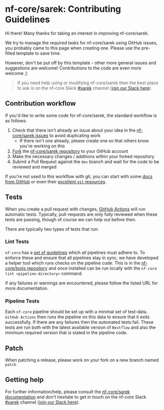 # nf-core/sarek: Contributing Guidelines

Hi there!
Many thanks for taking an interest in improving nf-core/sarek.

We try to manage the required tasks for nf-core/sarek using GitHub issues, you probably came to this page when creating one.
Please use the pre-filled template to save time.

However, don't be put off by this template - other more general issues and suggestions are welcome!
Contributions to the code are even more welcome ;)

> If you need help using or modifying nf-core/sarek then the best place to ask is on the nf-core Slack [#sarek](https://nfcore.slack.com/channels/sarek) channel ([join our Slack here](https://nf-co.re/join/slack)).

## Contribution workflow

If you'd like to write some code for nf-core/sarek, the standard workflow is as follows:

1. Check that there isn't already an issue about your idea in the [nf-core/sarek issues](https://github.com/nf-core/sarek/issues) to avoid duplicating work
    * If there isn't one already, please create one so that others know you're working on this
2. [Fork](https://help.github.com/en/github/getting-started-with-github/fork-a-repo) the [nf-core/sarek repository](https://github.com/nf-core/sarek) to your GitHub account
3. Make the necessary changes / additions within your forked repository
4. Submit a Pull Request against the `dev` branch and wait for the code to be reviewed and merged

If you're not used to this workflow with git, you can start with some [docs from GitHub](https://help.github.com/en/github/collaborating-with-issues-and-pull-requests) or even their [excellent `git` resources](https://try.github.io/).

## Tests

When you create a pull request with changes, [GitHub Actions](https://github.com/features/actions) will run automatic tests.
Typically, pull-requests are only fully reviewed when these tests are passing, though of course we can help out before then.

There are typically two types of tests that run:

### Lint Tests

`nf-core` has a [set of guidelines](https://nf-co.re/developers/guidelines) which all pipelines must adhere to.
To enforce these and ensure that all pipelines stay in sync, we have developed a helper tool which runs checks on the pipeline code. This is in the [nf-core/tools repository](https://github.com/nf-core/tools) and once installed can be run locally with the `nf-core lint <pipeline-directory>` command.

If any failures or warnings are encountered, please follow the listed URL for more documentation.

### Pipeline Tests

Each `nf-core` pipeline should be set up with a minimal set of test-data.
`GitHub Actions` then runs the pipeline on this data to ensure that it exits successfully.
If there are any failures then the automated tests fail.
These tests are run both with the latest available version of `Nextflow` and also the minimum required version that is stated in the pipeline code.

## Patch

When patching a release, please work on your fork on a new branch named `patch`

## Getting help

For further information/help, please consult the [nf-core/sarek documentation](https://github.com/nf-core/sarek#documentation) and don't hesitate to get in touch on the nf-core Slack [#sarek](https://nfcore.slack.com/channels/sarek) channel ([join our Slack here](https://nf-co.re/join/slack)).
